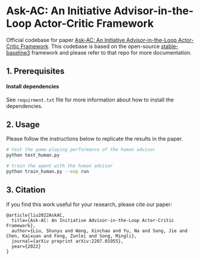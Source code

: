 # Ask-AC: An Initiative Advisor-in-the-Loop Actor-Critic Framework

Official codebase for paper [Ask-AC: An Initiative Advisor-in-the-Loop Actor-Critic Framework](https://arxiv.org/abs/2207.01955). This codebase is based on the open-source [stable-baseline3](https://github.com/DLR-RM/stable-baselines3) framework and please refer to that repo for more documentation.



## 1. Prerequisites

#### Install dependencies

See `requirment.txt` file for more information about how to install the dependencies.


## 2. Usage

Please follow the instructions below to replicate the results in the paper.

```bash
# test the game-playing performance of the human advisor
python test_human.py

# train the agent with the human advisor
python train_human.py --exp run
```

## 3. Citation

If you find this work useful for your research, please cite our paper:

```
@article{liu2022AskAC,
  title={Ask-AC: An Initiative Advisor-in-the-Loop Actor-Critic Framework},
  author={Liu, Shunyu and Wang, Xinchao and Yu, Na and Song, Jie and Chen, Kaixuan and Feng, Zunlei and Song, Mingli},
  journal={arXiv preprint arXiv:2207.01955},
  year={2022}
}
```
